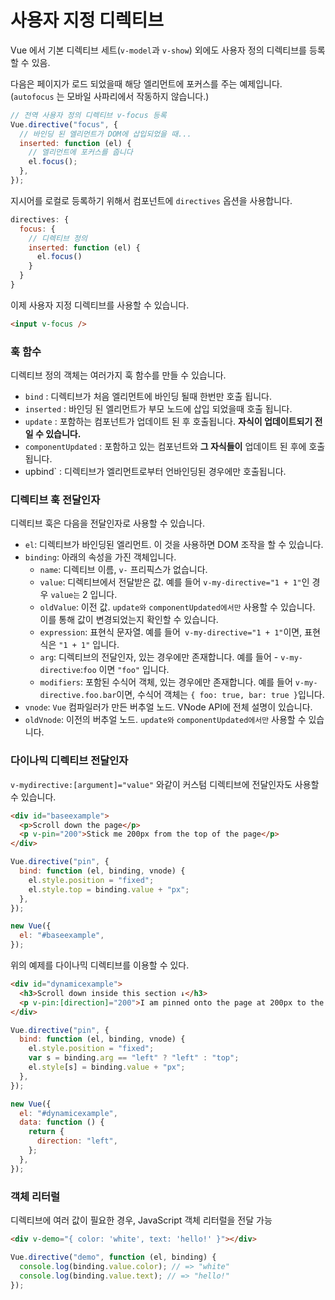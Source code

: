 # 사용자 지정 디렉티브

Vue 에서 기본 디렉티브 세트(`v-model`과 `v-show`) 외에도 사용자 정의 디렉티브를 등록할 수 있음.

다음은 페이지가 로드 되었을때 해당 엘리먼트에 포커스를 주는 예제입니다. (`autofocus` 는 모바일 사파리에서 작동하지 않습니다.)

```js
// 전역 사용자 정의 디렉티브 v-focus 등록
Vue.directive("focus", {
  // 바인딩 된 엘리먼트가 DOM에 삽입되었을 때...
  inserted: function (el) {
    // 엘리먼트에 포커스를 줍니다
    el.focus();
  },
});
```

지시어를 로컬로 등록하기 위해서 컴포넌트에 `directives` 옵션을 사용합니다.

```js
directives: {
  focus: {
    // 디렉티브 정의
    inserted: function (el) {
      el.focus()
    }
  }
}
```

이제 사용자 지정 디렉티브를 사용할 수 있습니다.

```html
<input v-focus />
```

### 훅 함수

디렉티브 정의 객체는 여러가지 훅 함수를 만들 수 있습니다.

- `bind` : 디렉티브가 처음 엘리먼트에 바인딩 될때 한번만 호출 됩니다.
- `inserted` : 바인딩 된 엘리먼트가 부모 노드에 삽입 되었을때 호출 됩니다.
- `update` : 포함하는 컴포넌트가 업데이트 된 후 호출됩니다. **자식이 업데이트되기 전일 수 있습니다.**
- `componentUpdated` : 포함하고 있는 컴포넌트와 **그 자식들이** 업데이트 된 후에 호출됩니다.
- upbind` : 디렉티브가 엘리먼트로부터 언바인딩된 경우에만 호출됩니다.

### 디렉티브 훅 전달인자

디렉티브 훅은 다음을 전달인자로 사용할 수 있습니다.

- `el`: 디렉티브가 바인딩된 엘리먼트. 이 것을 사용하면 DOM 조작을 할 수 있습니다.
- `binding`: 아래의 속성을 가진 객체입니다.
  - `name`: 디렉티브 이름, `v-` 프리픽스가 없습니다.
  - `value`: 디렉티브에서 전달받은 값. 예를 들어 `v-my-directive="1 + 1"`인 경우 `value는` 2 입니다.
  - `oldValue`: 이전 값. `update와` `componentUpdated에서만` 사용할 수 있습니다. 이를 통해 값이 변경되었는지 확인할 수 있습니다.
  - `expression`: 표현식 문자열. 예를 들어` v-my-directive="1 + 1"`이면, 표현식은 `"1 + 1"` 입니다.
  - `arg`: 디렉티브의 전달인자, 있는 경우에만 존재합니다. 예를 들어 - `v-my-directive`:`foo` 이면 `"foo"` 입니다.
  - `modifiers`: 포함된 수식어 객체, 있는 경우에만 존재합니다. 예를 들어 `v-my-directive.foo.bar`이면, 수식어 객체는 `{ foo: true, bar: true }`입니다.
- `vnode`: `Vue` 컴파일러가 만든 버추얼 노드. VNode API에 전체 설명이 있습니다.
- `oldVnode`: 이전의 버추얼 노드. `update와` `componentUpdated에서만` 사용할 수 있습니다.

### 다이나믹 디렉티브 전달인자

`v-mydirective:[argument]="value"` 와같이 커스텀 디렉티브에 전달인자도 사용할 수 있습니다.

```html
<div id="baseexample">
  <p>Scroll down the page</p>
  <p v-pin="200">Stick me 200px from the top of the page</p>
</div>
```

```js
Vue.directive("pin", {
  bind: function (el, binding, vnode) {
    el.style.position = "fixed";
    el.style.top = binding.value + "px";
  },
});

new Vue({
  el: "#baseexample",
});
```

위의 예제를 다이나믹 디렉티브를 이용할 수 있다.

```html
<div id="dynamicexample">
  <h3>Scroll down inside this section ↓</h3>
  <p v-pin:[direction]="200">I am pinned onto the page at 200px to the left.</p>
</div>
```

```js
Vue.directive("pin", {
  bind: function (el, binding, vnode) {
    el.style.position = "fixed";
    var s = binding.arg == "left" ? "left" : "top";
    el.style[s] = binding.value + "px";
  },
});

new Vue({
  el: "#dynamicexample",
  data: function () {
    return {
      direction: "left",
    };
  },
});
```

### 객체 리터럴

디렉티브에 여러 값이 필요한 경우, JavaScript 객체 리터럴을 전달 가능

```html
<div v-demo="{ color: 'white', text: 'hello!' }"></div>
```

```js
Vue.directive("demo", function (el, binding) {
  console.log(binding.value.color); // => "white"
  console.log(binding.value.text); // => "hello!"
});
```
